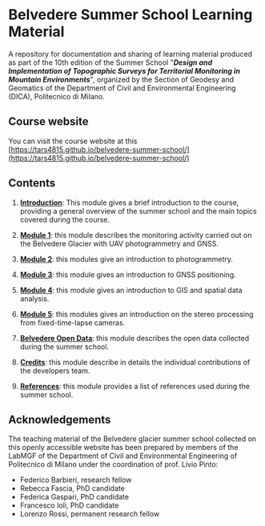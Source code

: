 # Belvedere Summer School Learning Material

A repository for documentation and sharing of learning material produced as part of the 10th edition of the Summer School "**_Design and Implementation of Topographic Surveys for Territorial Monitoring in Mountain Environments_**", organized by the Section of Geodesy and Geomatics of the Department of Civil and Environmental Engineering (DICA), Politecnico di Milano.

## Course website

You can visit the course website at this [https://tars4815.github.io/belvedere-summer-school/](https://tars4815.github.io/belvedere-summer-school/)

## Contents

1. **[Introduction](https://tars4815.github.io/belvedere-summer-school/introduction/)**: This module gives a brief introduction to the course, providing a general overview of the summer school and the main topics covered during the course.

2. **[Module 1](https://tars4815.github.io/belvedere-summer-school/module1/module1/)**: this module describes the monitoring activity carried out on the Belvedere Glacier with UAV photogrammetry and GNSS.

3. **[Module 2](https://tars4815.github.io/belvedere-summer-school/module2/module2/)**: this modules give an introduction to photogrammetry.

4. **[Module 3](https://tars4815.github.io/belvedere-summer-school/module3/module3/)**: this module gives an introduction to GNSS positioning.

5. **[Module 4](https://tars4815.github.io/belvedere-summer-school/module4/module4/)**: this module gives an introduction to GIS and spatial data analysis.

6. **[Module 5](https://tars4815.github.io/belvedere-summer-school/module5/module5/)**: this modules gives an introduction on the stereo processing from fixed-time-lapse cameras.

7. **[Belvedere Open Data](https://tars4815.github.io/belvedere-summer-school/data/)**: this module describes the open data collected during the summer school.

8. **[Credits](https://tars4815.github.io/belvedere-summer-school/credits/)**: this module describe in details the individual contributions of the developers team.

9. **[References](https://tars4815.github.io/belvedere-summer-school/references/)**: this module provides a list of references used during the summer school.


## Acknowledgements

The teaching material of the Belvedere glacier summer school collected on this openly accessible website has been prepared by members of the LabMGF of the Department of Civil and Environmental Engineering of Politecnico di Milano under the coordination of prof. Livio Pinto:

- Federico Barbieri, research fellow
- Rebecca Fascia, PhD candidate
- Federica Gaspari, PhD candidate
- Francesco Ioli, PhD candidate
- Lorenzo Rossi, permanent research fellow

